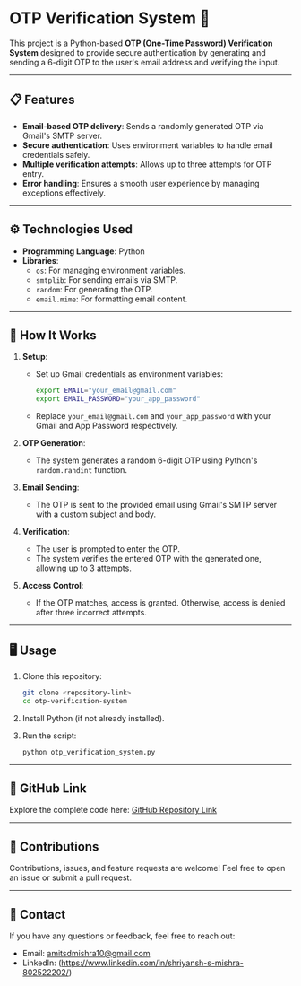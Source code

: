 # OTP Verification System 🔐  

This project is a Python-based **OTP (One-Time Password) Verification System** designed to provide secure authentication by generating and sending a 6-digit OTP to the user's email address and verifying the input.

---

## 📋 **Features**  
- **Email-based OTP delivery**: Sends a randomly generated OTP via Gmail's SMTP server.  
- **Secure authentication**: Uses environment variables to handle email credentials safely.  
- **Multiple verification attempts**: Allows up to three attempts for OTP entry.  
- **Error handling**: Ensures a smooth user experience by managing exceptions effectively.

---

## ⚙️ **Technologies Used**  
- **Programming Language**: Python  
- **Libraries**:  
  - `os`: For managing environment variables.  
  - `smtplib`: For sending emails via SMTP.  
  - `random`: For generating the OTP.  
  - `email.mime`: For formatting email content.  

---

## 🚀 **How It Works**  
1. **Setup**:  
   - Set up Gmail credentials as environment variables:  
     ```bash
     export EMAIL="your_email@gmail.com"
     export EMAIL_PASSWORD="your_app_password"
     ```  
   - Replace `your_email@gmail.com` and `your_app_password` with your Gmail and App Password respectively.  

2. **OTP Generation**:  
   - The system generates a random 6-digit OTP using Python's `random.randint` function.  

3. **Email Sending**:  
   - The OTP is sent to the provided email using Gmail's SMTP server with a custom subject and body.  

4. **Verification**:  
   - The user is prompted to enter the OTP.  
   - The system verifies the entered OTP with the generated one, allowing up to 3 attempts.  

5. **Access Control**:  
   - If the OTP matches, access is granted. Otherwise, access is denied after three incorrect attempts.

---

## 🖥️ **Usage**  
1. Clone this repository:  
   ```bash
   git clone <repository-link>
   cd otp-verification-system
   ```  

2. Install Python (if not already installed).  

3. Run the script:  
   ```bash
   python otp_verification_system.py
   ```  

---

## 🔗 **GitHub Link**  
Explore the complete code here: [GitHub Repository Link](https://github.com/shriyanshmishra/OTP_Verification)  

---

## 🙌 **Contributions**  
Contributions, issues, and feature requests are welcome! Feel free to open an issue or submit a pull request.  

---

## 📩 **Contact**  
If you have any questions or feedback, feel free to reach out:  
- Email: amitsdmishra10@gmail.com 
- LinkedIn: (https://www.linkedin.com/in/shriyansh-s-mishra-802522202/)
 
